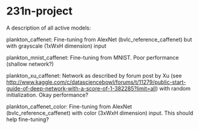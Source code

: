 # 231n-project

A description of all active models:

plankton_caffenet: Fine-tuning from AlexNet (bvlc_reference_caffenet) but with grayscale (1xWxH dimension) input

plankton_mnist_caffenet: Fine-tuning from MNIST. Poor performance (shallow network?)

plankton_xu_caffenet: Network as described by forum post by Xu (see http://www.kaggle.com/c/datasciencebowl/forums/t/11279/public-start-guide-of-deep-network-with-a-score-of-1-382285?limit=all) with random initialization. Okay performance?

plankton_caffenet_color: Fine-tuning from AlexNet (bvlc_reference_caffenet) with color (3xWxH dimension) input. This should help fine-tuning?